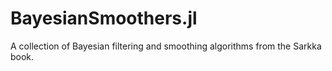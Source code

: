 # BayesianSmoothers.jl
A collection of Bayesian filtering and smoothing algorithms from the Sarkka book.
